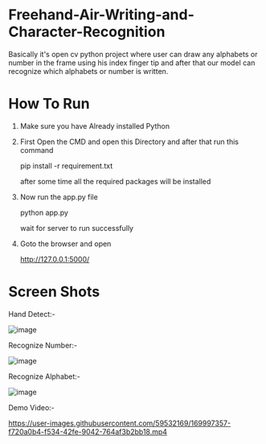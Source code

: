# Freehand-Air-Writing-and-Character-Recognition
Basically it's open cv python project where user can draw any alphabets or number in the frame using his index finger tip and after that our model can recognize which alphabets or number is written.

# How To Run
1. Make sure you have Already installed Python
2. First Open the CMD and open this Directory and after that run this command 

    pip install -r requirement.txt
    
    after some time all the required packages will be installed
3. Now run the app.py file
    
    python app.py
   
   wait for server to run successfully
4. Goto the browser and open
    
    http://127.0.0.1:5000/
    
# Screen Shots
Hand Detect:-

![image](https://user-images.githubusercontent.com/59532169/169994824-f118affc-4dfb-4886-803a-c0a6dc57eb06.png) 

Recognize Number:-

![image](https://user-images.githubusercontent.com/59532169/169995398-81ec6310-b0ac-441b-adad-0218b4318705.png)

Recognize Alphabet:-

![image](https://user-images.githubusercontent.com/59532169/169995526-c736abf1-2ba2-4d2a-8a74-01b99ab7b271.png)

Demo Video:-

https://user-images.githubusercontent.com/59532169/169997357-f720a0b4-f534-42fe-9042-764af3b2bb18.mp4
